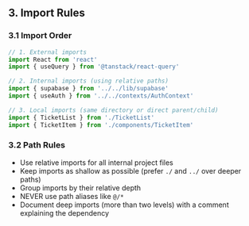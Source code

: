 ## 3. Import Rules

### 3.1 Import Order
```typescript
// 1. External imports
import React from 'react'
import { useQuery } from '@tanstack/react-query'

// 2. Internal imports (using relative paths)
import { supabase } from '../../lib/supabase'
import { useAuth } from '../../contexts/AuthContext'

// 3. Local imports (same directory or direct parent/child)
import { TicketList } from './TicketList'
import { TicketItem } from './components/TicketItem'
```

### 3.2 Path Rules
- Use relative imports for all internal project files
- Keep imports as shallow as possible (prefer `./` and `../` over deeper paths)
- Group imports by their relative depth
- NEVER use path aliases like `@/*`
- Document deep imports (more than two levels) with a comment explaining the dependency 